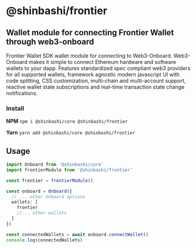 # @shinbashi/frontier

## Wallet module for connecting Frontier Wallet through web3-onboard

Frontier Wallet SDK wallet module for connecting to Web3-Onboard. Web3-Onboard makes it simple to connect Ethereum hardware and software wallets to your dapp. Features standardized spec compliant web3 providers for all supported wallets, framework agnostic modern javascript UI with code splitting, CSS customization, multi-chain and multi-account support, reactive wallet state subscriptions and real-time transaction state change notifications.

### Install

**NPM**
`npm i @shinbashi/core @shinbashi/frontier`

**Yarn**
`yarn add @shinbashi/core @shinbashi/frontier`

## Usage

```typescript
import Onboard from '@shinbashi/core'
import frontierModule from '@shinbashi/frontier'

const frontier = frontierModule()

const onboard = Onboard({
  // ... other Onboard options
  wallets: [
    frontier
    //... other wallets
  ]
})

const connectedWallets = await onboard.connectWallet()
console.log(connectedWallets)
```

